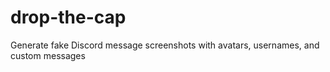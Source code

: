 # drop-the-cap
Generate fake Discord message screenshots with avatars, usernames, and custom messages
